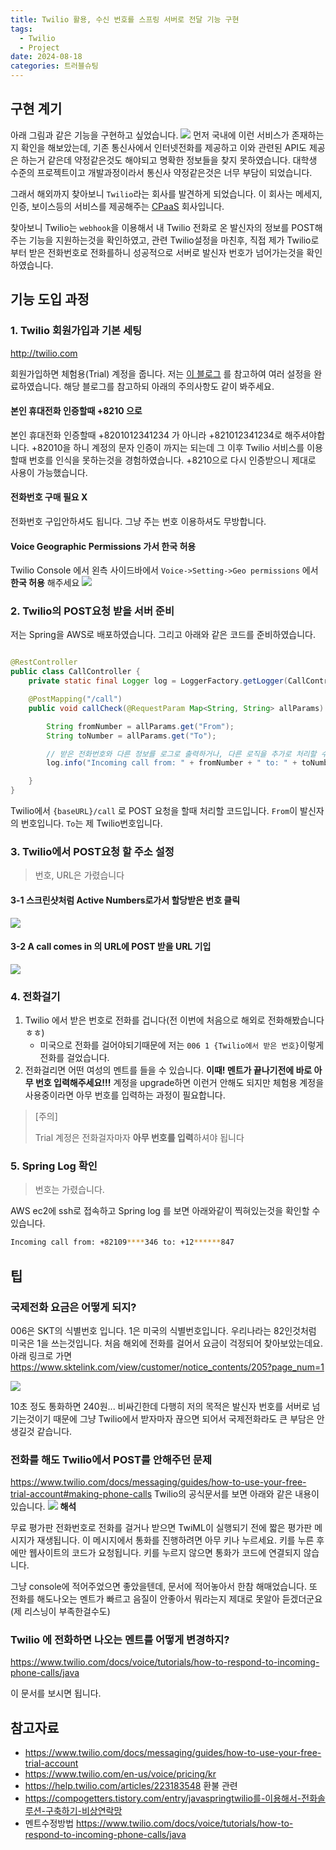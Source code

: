 ```yaml
---
title: Twilio 활용, 수신 번호를 스프링 서버로 전달 기능 구현
tags:
  - Twilio
  - Project
date: 2024-08-18
categories: 트러블슈팅
---
```


## 구현 계기

아래 그림과 같은 기능을 구현하고 싶었습니다.
![](twilio01.png)
먼저 국내에 이런 서비스가 존재하는지 확인을 해보았는데, 기존 통신사에서 인터넷전화를 제공하고 이와 관련된 API도 제공은 하는거 같은데 약정같은것도 해야되고 명확한 정보들을 찾지 못하였습니다. 대학생 수준의
프로젝트이고 개발과정이라서 통신사 약정같은것은 너무 부담이 되었습니다.

그래서 해외까지 찾아보니 `Twilio`라는 회사를 발견하게 되었습니다. 이 회사는 메세지, 인증, 보이스등의 서비스를
제공해주는 [CPaaS](https://www.forbes.com/advisor/business/software/what-is-cpaas/) 회사입니다.

찾아보니 Twilio는 `webhook`을 이용해서 내 Twilio 전화로 온 발신자의 정보를 POST해주는 기능을 지원하는것을 확인하였고, 관련 Twilio설정을 마친후, 직접 제가 Twilio로 부터 받은
전화번호로 전화를하니 성공적으로 서버로 발신자 번호가 넘어가는것을 확인하였습니다.

## 기능 도입 과정

### 1. Twilio 회원가입과 기본 세팅

http://twilio.com

회원가입하면 체험용(Trial) 계정을 줍니다. 저는 [이 블로그](https://compogetters.tistory.com/entry/javaspringtwilio를-이용해서-전화솔루션-구축하기-비상연락망) 를
참고하여 여러 설정을 완료하였습니다. 해당 블로그를 참고하되 아래의 주의사항도 같이 봐주세요.

#### 본인 휴대전화 인증할때 +8210 으로

본인 휴대전화 인증할때 +8201012341234 가 아니라 +821012341234로 해주셔야합니다. +82010을 하니 계정의 문자 인증이 까지는 되는데 그 이후 Twilio 서비스를 이용할때 번호를 인식을
못하는것을 경험하였습니다. +8210으로 다시 인증받으니 제대로 사용이 가능했습니다.

#### 전화번호 구매 필요 X

전화번호 구입안하셔도 됩니다. 그냥 주는 번호 이용하셔도 무방합니다.

#### Voice Geographic Permissions 가서 한국 허용

Twilio Console 에서 왼측 사이드바에서 `Voice->Setting->Geo permissions` 에서 **한국 허용** 해주세요
![](twilio02.png)

### 2. Twilio의 POST요청 받을 서버 준비

저는 Spring을 AWS로 배포하였습니다. 그리고 아래와 같은 코드를 준비하였습니다.

```java

@RestController
public class CallController {
    private static final Logger log = LoggerFactory.getLogger(CallController.class);

    @PostMapping("/call")
    public void callCheck(@RequestParam Map<String, String> allParams) {

        String fromNumber = allParams.get("From");
        String toNumber = allParams.get("To");

        // 받은 전화번호와 다른 정보를 로그로 출력하거나, 다른 로직을 추가로 처리할 수 있습니다.  
        log.info("Incoming call from: " + fromNumber + " to: " + toNumber);

    }
}
```

Twilio에서 `{baseURL}/call` 로 POST 요청을 할때 처리할 코드입니다. `From`이 발신자의 번호입니다. `To`는 제 Twilio번호입니다.

### 3. Twilio에서 POST요청 할 주소 설정

> 번호, URL은 가렸습니다

#### 3-1 스크린샷처럼 Active Numbers로가서 할당받은 번호 클릭

![](twilio03.png)

#### 3-2 A call comes in 의 URL에 POST 받을 URL 기입

![](twilio04.png)

### 4. 전화걸기

1. Twilio 에서 받은 번호로 전화를 겁니다(전 이번에 처음으로 해외로 전화해봤습니다 ㅎㅎ)
    - 미국으로 전화를 걸어야되기때문에 저는 `006 1 {Twilio에서 받은 번호}`이렇게 전화를 걸었습니다.
2. 전화걸리면 어떤 여성의 멘트를 들을 수 있습니다. **이때! 멘트가 끝나기전에 바로 아무 번호 입력해주세요!!!**
   계정을 upgrade하면 이런거 안해도 되지만 체험용 계정을 사용중이라면 아무 번호를 입력하는 과정이 필요합니다.

> [주의]
>
> Trial 계정은 전화걸자마자 **아무 번호를 입력**하셔야 됩니다

### 5. Spring Log 확인

> 번호는 가렸습니다.

AWS ec2에 ssh로 접속하고 Spring log 를 보면 아래와같이 찍혀있는것을 확인할 수 있습니다.

```bash
Incoming call from: +82109****346 to: +12******847
```

## 팁

### 국제전화 요금은 어떻게 되지?

006은 SKT의 식별번호 입니다. 1은 미국의 식별번호입니다. 우리나라는 82인것처럼 미국은 1을 쓰는것입니다. 처음 해외에 전화를 걸어서 요금이 걱정되어 찾아보았는데요. 아래 링크로 가면
https://www.sktelink.com/view/customer/notice_contents/205?page_num=1

![](twilio05.png)

10초 정도 통화하면 240원... 비싸긴한데 다행히 저의 목적은 발신자 번호를 서버로 넘기는것이기 때문에 그냥 Twilio에서 받자마자 끊으면 되어서 국제전화라도 큰 부담은 안 생길것 같습니다.

### 전화를 해도 Twilio에서 POST를 안해주던 문제

https://www.twilio.com/docs/messaging/guides/how-to-use-your-free-trial-account#making-phone-calls Twilio의 공식문서를 보면 아래와
같은 내용이 있습니다.
![](twilio06.png)
**해석**

무료 평가판 전화번호로 전화를 걸거나 받으면 TwiML이 실행되기 전에 짧은 평가판 메시지가 재생됩니다.
이 메시지에서 통화를 진행하려면 아무 키나 누르세요. 키를 누른 후에만 웹사이트의 코드가 요청됩니다.
키를 누르지 않으면 통화가 코드에 연결되지 않습니다.

그냥 console에 적어주었으면 좋았을텐데, 문서에 적어놓아서 한참 해매었습니다. 또 전화를 해도나오는 멘트가 빠르고 음질이 안좋아서 뭐라는지 제대로 못알아 듣겠더군요(제 리스닝이 부족한걸수도)

### Twilio 에 전화하면 나오는 멘트를 어떻게 변경하지?

https://www.twilio.com/docs/voice/tutorials/how-to-respond-to-incoming-phone-calls/java

이 문서를 보시면 됩니다.

## 참고자료

- https://www.twilio.com/docs/messaging/guides/how-to-use-your-free-trial-account
- https://www.twilio.com/en-us/voice/pricing/kr
- https://help.twilio.com/articles/223183548 환불 관련
- https://compogetters.tistory.com/entry/javaspringtwilio를-이용해서-전화솔루션-구축하기-비상연락망
- 멘트수정방법 https://www.twilio.com/docs/voice/tutorials/how-to-respond-to-incoming-phone-calls/java
